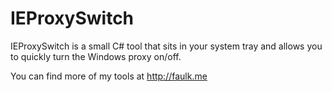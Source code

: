 IEProxySwitch
========

IEProxySwitch is a small C# tool that sits in your system tray and allows you to quickly turn the Windows proxy on/off.

You can find more of my tools at http://faulk.me
